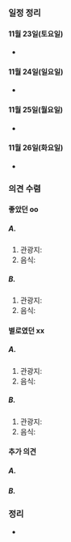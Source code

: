 ### 일정 정리
#### 11월 23일(토요일)
- 
#### 11월 24일(일요일)
- 
#### 11월 25일(월요일)
- 
#### 11월 26일(화요일)
- 
### 의견 수렴
#### 좋았던 oo
##### A.
1. 관광지: 
2. 음식: 
##### B.
1. 관광지: 
2. 음식: 

#### 별로였던 xx
##### A.
1. 관광지: 
2. 음식: 
##### B.
1. 관광지: 
2. 음식: 
#### 추가 의견
##### A.
> 
##### B.
> 
### 정리
- 